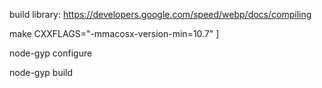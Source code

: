build library: https://developers.google.com/speed/webp/docs/compiling

make CXXFLAGS="-mmacosx-version-min=10.7"
]

node-gyp configure

node-gyp build
